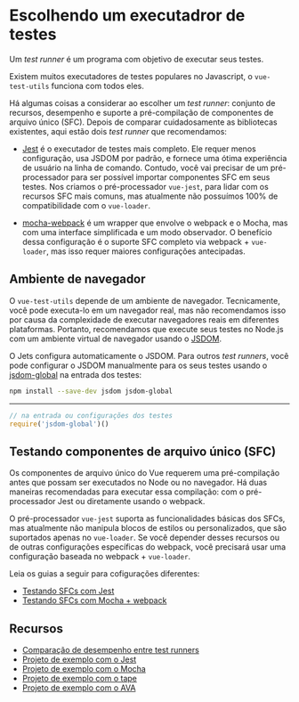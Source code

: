 # Escolhendo um executadror de testes

Um *test runner* é um programa com objetivo de executar seus testes.

Existem muitos executadores de testes populares no Javascript, o `vue-test-utils` funciona com todos eles.

Há algumas coisas a considerar ao escolher um *test runner*: conjunto de recursos, desempenho e suporte a pré-compilação de componentes de arquivo único (SFC). Depois de comparar cuidadosamente as bibliotecas existentes, aqui estão dois *test runner* que recomendamos:

- [Jest](https://facebook.github.io/jest/docs/en/getting-started.html#content) é o executador de testes mais completo. Ele requer menos configuração, usa JSDOM por padrão, e fornece uma ótima experiência de usuário na linha de comando. Contudo, você vai precisar de um pré-processador para ser possível importar componentes SFC em seus testes. Nos criamos o pré-processador `vue-jest`, para lidar com os recursos SFC mais comuns, mas atualmente não possuímos 100% de compatibilidade com o `vue-loader`.

- [mocha-webpack](https://github.com/zinserjan/mocha-webpack) é um 
wrapper que envolve o webpack e o Mocha, mas com uma interface simplificada e um modo observador. O benefício dessa configuração é o suporte SFC completo via webpack + `vue-loader`, mas isso requer maiores configurações antecipadas.

## Ambiente de navegador

O `vue-test-utils` depende de um ambiente de navegador. Tecnicamente, você pode executa-lo em um navegador real, mas não recomendamos isso por causa da complexidade de executar navegadores reais em diferentes plataformas. Portanto, recomendamos que execute seus testes no Node.js com um ambiente virtual de navegador usando o [JSDOM](https://github.com/tmpvar/jsdom).

O Jets configura automaticamente o JSDOM. Para outros *test runners*, você pode configurar o JSDOM manualmente para os seus testes usando o [jsdom-global](https://github.com/rstacruz/jsdom-global) na entrada dos testes:

``` bash
npm install --save-dev jsdom jsdom-global
```
---
``` js
// na entrada ou configurações dos testes
require('jsdom-global')()
```

## Testando componentes de arquivo único (SFC)

Os componentes de arquivo único do Vue requerem uma pré-compilação antes que possam ser executados no Node ou no navegador. Há duas maneiras recomendadas para executar essa compilação: com o pré-processador Jest ou diretamente usando o webpack.

O pré-processador `vue-jest` suporta as funcionalidades básicas dos SFCs, mas atualmente não manipula blocos de estilos ou personalizados, que são suportados apenas no `vue-loader`. Se você depender desses recursos ou de outras configurações específicas do webpack, você precisará usar uma configuração baseada no webpack + `vue-loader`.

Leia os guias a seguir para cofigurações diferentes:

- [Testando SFCs com Jest](./testing-SFCs-with-jest.md)
- [Testando SFCs com Mocha + webpack](./testing-SFCs-with-mocha-webpack.md)

## Recursos

- [Comparação de desempenho entre test runners](https://github.com/eddyerburgh/vue-unit-test-perf-comparison)
- [Projeto de exemplo com o Jest](https://github.com/vuejs/vue-test-utils-jest-example)
- [Projeto de exemplo com o Mocha](https://github.com/vuejs/vue-test-utils-mocha-webpack-example)
- [Projeto de exemplo com o tape](https://github.com/eddyerburgh/vue-test-utils-tape-example)
- [Projeto de exemplo com o AVA](https://github.com/eddyerburgh/vue-test-utils-ava-example)
